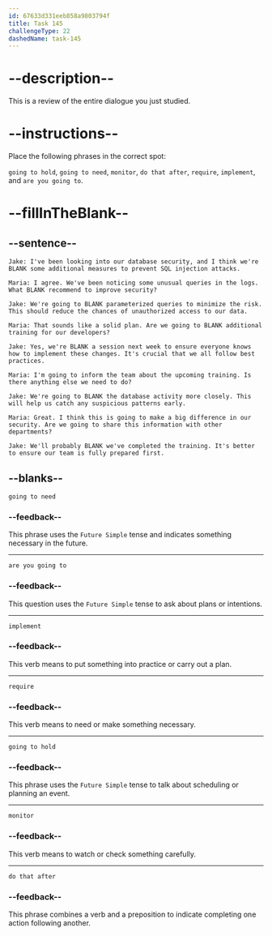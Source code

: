 ```yaml
---
id: 67633d331eeb858a9803794f
title: Task 145
challengeType: 22
dashedName: task-145
---
```

<!-- REVIEW -->

# --description--

This is a review of the entire dialogue you just studied.

# --instructions--

Place the following phrases in the correct spot:

`going to hold`, `going to need`, `monitor`, `do that after`, `require`, `implement`, and `are you going to`.

# --fillInTheBlank--

## --sentence--

`Jake: I've been looking into our database security, and I think we're BLANK some additional measures to prevent SQL injection attacks.`

`Maria: I agree. We've been noticing some unusual queries in the logs. What BLANK recommend to improve security?`

`Jake: We're going to BLANK parameterized queries to minimize the risk. This should reduce the chances of unauthorized access to our data.`

`Maria: That sounds like a solid plan. Are we going to BLANK additional training for our developers?`

`Jake: Yes, we're BLANK a session next week to ensure everyone knows how to implement these changes. It's crucial that we all follow best practices.`

`Maria: I'm going to inform the team about the upcoming training. Is there anything else we need to do?`

`Jake: We're going to BLANK the database activity more closely. This will help us catch any suspicious patterns early.`

`Maria: Great. I think this is going to make a big difference in our security. Are we going to share this information with other departments?`

`Jake: We'll probably BLANK we've completed the training. It's better to ensure our team is fully prepared first.`

## --blanks--

`going to need`

### --feedback--

This phrase uses the `Future Simple` tense and indicates something necessary in the future.

---

`are you going to`

### --feedback--

This question uses the `Future Simple` tense to ask about plans or intentions.

---

`implement`

### --feedback--

This verb means to put something into practice or carry out a plan.

---

`require`

### --feedback--

This verb means to need or make something necessary.

---

`going to hold`

### --feedback--

This phrase uses the `Future Simple` tense to talk about scheduling or planning an event.

---

`monitor`

### --feedback--

This verb means to watch or check something carefully.

---

`do that after`

### --feedback--

This phrase combines a verb and a preposition to indicate completing one action following another.


